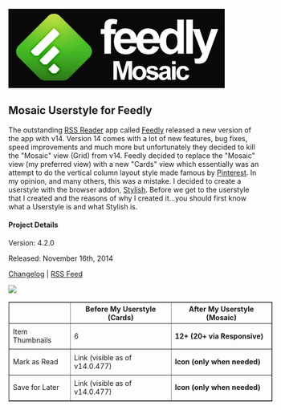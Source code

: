 ![](feedly-mosaic-logo.jpg)

## Mosaic Userstyle for Feedly

The outstanding [RSS Reader](http://youtu.be/0klgLsSxGsU) app called [Feedly](http://feedly.com/) released a new version of the app with v14. Version 14 comes with a lot of new features, bug fixes, speed improvements and much more but unfortunately they decided to kill the "Mosaic" view (Grid) from v14. Feedly decided to replace the "Mosaic" view (my preferred view) with a new "Cards" view which essentially was an attempt to do the vertical column layout style made famous by [Pinterest](http://pinterest.com/). In my opinion, and many others, this was a mistake. I decided to create a userstyle with the browser addon, [Stylish](http://en.wikipedia.org/wiki/Stylish). Before we get to the userstyle that I created and the reasons of why I created it...you should first know what a Userstyle is and what Stylish is.

#### Project Details

Version: 4.2.0

Released: November 16th, 2014

[Changelog](CHANGELOG.md) | [RSS Feed](https://github.com/MichaelTunnell/feedly-mosaic-userstyle/releases.atom)

[![](https://i.ytimg.com/vi/htMBGpLMZFg/maxresdefault.jpg)](https://www.youtube.com/watch?v=htMBGpLMZFg)


<table style="width: 526px;" cellspacing="0" cellpadding="0" border="1" align="center">
    <tbody>
        <tr>
            <th>
                &nbsp;</tn>
            <th>
                <span>Before My Userstyle (Cards)</span></th>
            <th>
                <span>After My Userstyle (Mosaic)</span></th>
        </tr>
        <tr>
            <td>
                <span>Item Thumbnails</span></td>
            <td>
                <p>
                    <span>6</span></p>
            </td>
            <td>
                <span><strong>12+ (20+ via Responsive)</strong></span></td>
        </tr>
        <tr>
            <td>
                <span>Mark as Read</span></td>
            <td>
                <span>Link (visible as of v14.0.477)</span></td>
            <td>
                <p>
                    <span><strong>Icon (only when needed)</strong></span></p>
            </td>
        </tr>
        <tr>
            <td>
                <span>Save for Later</span></td>
            <td>
                <span>Link (visible as of v14.0.477)</span></td>
            <td>
                <p>
                    <span><strong>Icon (only when needed)</strong></span></p>
            </td>
        </tr>
    </tbody>
</table>